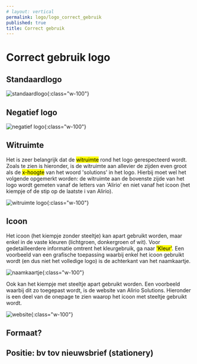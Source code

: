 ```yaml
---
# layout: vertical
permalink: logo/logo_correct_gebruik
published: true
title: Correct gebruik
---
```


# Correct gebruik logo

## Standaardlogo

![standaardlogo](../images/aliriosolutions/logo_standaard.png){:class="w-100"}

## Negatief logo

![negatief logo](../images/aliriosolutions/logo_negatief.png){:class="w-100"}

## Witruimte

Het is zeer belangrijk dat de <mark>witruimte</mark> rond het logo gerespecteerd wordt.
Zoals te zien is hieronder, is de witruimte aan allevier de zijden even groot als de <mark>x-hoogte</mark> van het woord 'solutions' in het logo. Hierbij moet wel het volgende opgemerkt worden: de witruimte aan de bovenste zijde van het logo wordt gemeten vanaf de letters van 'Alirio' en niet vanaf het icoon (het kiempje of de stip op de laatste i van Alirio).

![witruimte logo](../images/aliriosolutions/logo_witruimte.png){:class="w-100"}

## Icoon

Het icoon (het kiempje zonder steeltje) kan apart gebruikt worden, maar enkel in de vaste kleuren (lichtgroen, donkergroen of wit).
Voor gedetailleerdere informatie omtrent het kleurgebruik, ga naar <mark>'Kleur'</mark>.
Een voorbeeld van een grafische toepassing waarbij enkel het icoon gebruikt wordt (en dus niet het volledige logo) is de achterkant van het naamkaartje.

![naamkaartje](../images/aliriosolutions/icoon_voorbeeld1.png){:class="w-100"}

Ook kan het kiempje met steeltje apart gebruikt worden. Een voorbeeld waarbij dit zo toegepast wordt, is de website van Alirio Solutions. Hieronder is een deel van de onepage te zien waarop het icoon met steeltje gebruikt wordt.

![website](../images/aliriosolutions/icoon_voorbeeld2.png){:class="w-100"}

## Formaat?

## Positie: bv tov nieuwsbrief (stationery)